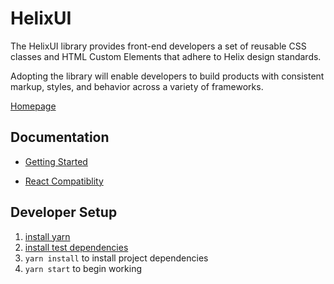 # HelixUI
The HelixUI library provides front-end developers a set of reusable CSS classes and HTML Custom Elements that adhere to Helix design standards.

Adopting the library will enable developers to build products with consistent
markup, styles, and behavior across a variety of frameworks.

[Homepage](https://rackerlabs.github.io/helix-ui/)

## Documentation
 * [Getting Started](https://rackerlabs.github.io/helix-ui/guides/getting-started/)

 * [React Compatiblity](https://rackerlabs.github.io/helix-ui/guides/react-compatibility/)

## Developer Setup

1. [install yarn](https://yarnpkg.com/en/docs/install)
2. [install test dependencies](https://github.com/rackerlabs/helix-ui/wiki/Testing#system-requirements)
3. `yarn install` to install project dependencies
4. `yarn start` to begin working
